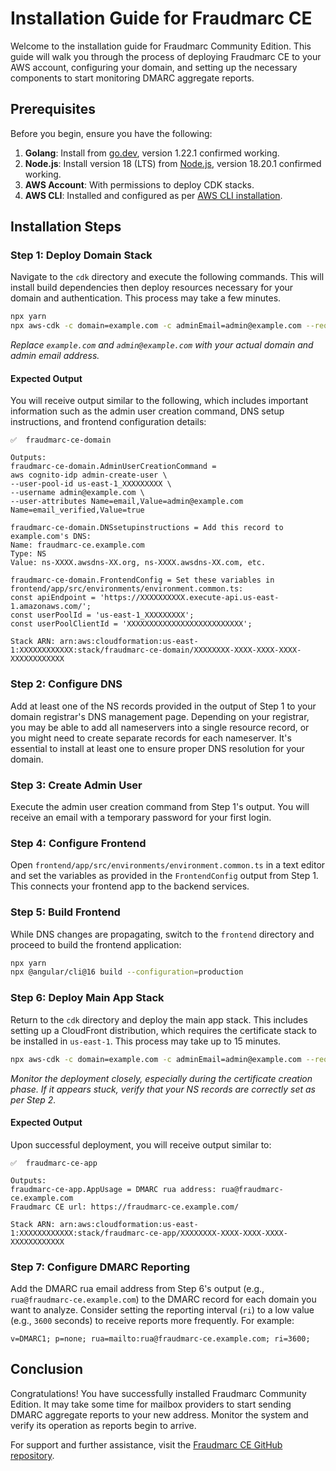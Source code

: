 # Installation Guide for Fraudmarc CE

Welcome to the installation guide for Fraudmarc Community Edition. This guide will walk you through the process of deploying Fraudmarc CE to your AWS account, configuring your domain, and setting up the necessary components to start monitoring DMARC aggregate reports.

## Prerequisites

Before you begin, ensure you have the following:

1. **Golang**: Install from [go.dev](https://go.dev), version 1.22.1 confirmed working.
2. **Node.js**: Install version 18 (LTS) from [Node.js](https://nodejs.org/), version 18.20.1 confirmed working.
3. **AWS Account**: With permissions to deploy CDK stacks.
4. **AWS CLI**: Installed and configured as per [AWS CLI installation](https://docs.aws.amazon.com/cli/latest/userguide/getting-started-install.html).

## Installation Steps

### Step 1: Deploy Domain Stack

Navigate to the `cdk` directory and execute the following commands. This will install build dependencies then deploy resources necessary for your domain and authentication. This process may take a few minutes.

```sh
npx yarn
npx aws-cdk -c domain=example.com -c adminEmail=admin@example.com --require-approval never deploy fraudmarc-ce-domain
```

*Replace `example.com` and `admin@example.com` with your actual domain and admin email address.*

#### Expected Output

You will receive output similar to the following, which includes important information such as the admin user creation command, DNS setup instructions, and frontend configuration details:

```
✅  fraudmarc-ce-domain

Outputs:
fraudmarc-ce-domain.AdminUserCreationCommand = 
aws cognito-idp admin-create-user \
--user-pool-id us-east-1_XXXXXXXXX \
--username admin@example.com \
--user-attributes Name=email,Value=admin@example.com Name=email_verified,Value=true

fraudmarc-ce-domain.DNSsetupinstructions = Add this record to example.com's DNS:
Name: fraudmarc-ce.example.com
Type: NS
Value: ns-XXXX.awsdns-XX.org, ns-XXXX.awsdns-XX.com, etc.

fraudmarc-ce-domain.FrontendConfig = Set these variables in frontend/app/src/environments/environment.common.ts:
const apiEndpoint = 'https://XXXXXXXXXX.execute-api.us-east-1.amazonaws.com/';
const userPoolId = 'us-east-1_XXXXXXXXX';
const userPoolClientId = 'XXXXXXXXXXXXXXXXXXXXXXXXXX';

Stack ARN: arn:aws:cloudformation:us-east-1:XXXXXXXXXXXX:stack/fraudmarc-ce-domain/XXXXXXXX-XXXX-XXXX-XXXX-XXXXXXXXXXXX
```

### Step 2: Configure DNS

Add at least one of the NS records provided in the output of Step 1 to your domain registrar's DNS management page. Depending on your registrar, you may be able to add all nameservers into a single resource record, or you might need to create separate records for each nameserver. It's essential to install at least one to ensure proper DNS resolution for your domain.

### Step 3: Create Admin User

Execute the admin user creation command from Step 1's output. You will receive an email with a temporary password for your first login.

### Step 4: Configure Frontend

Open `frontend/app/src/environments/environment.common.ts` in a text editor and set the variables as provided in the `FrontendConfig` output from Step 1. This connects your frontend app to the backend services.

### Step 5: Build Frontend

While DNS changes are propagating, switch to the `frontend` directory and proceed to build the frontend application:

```sh
npx yarn
npx @angular/cli@16 build --configuration=production
```

### Step 6: Deploy Main App Stack

Return to the `cdk` directory and deploy the main app stack. This includes setting up a CloudFront distribution, which requires the certificate stack to be installed in `us-east-1`. This process may take up to 15 minutes.

```sh
npx aws-cdk -c domain=example.com -c adminEmail=admin@example.com --require-approval never deploy fraudmarc-ce-app
```

*Monitor the deployment closely, especially during the certificate creation phase. If it appears stuck, verify that your NS records are correctly set as per Step 2.*

#### Expected Output

Upon successful deployment, you will receive output similar to:

```
✅  fraudmarc-ce-app

Outputs:
fraudmarc-ce-app.AppUsage = DMARC rua address: rua@fraudmarc-ce.example.com
Fraudmarc CE url: https://fraudmarc-ce.example.com/

Stack ARN: arn:aws:cloudformation:us-east-1:XXXXXXXXXXXX:stack/fraudmarc-ce-app/XXXXXXXX-XXXX-XXXX-XXXX-XXXXXXXXXXXX
```

### Step 7: Configure DMARC Reporting

Add the DMARC rua email address from Step 6's output (e.g., `rua@fraudmarc-ce.example.com`) to the DMARC record for each domain you want to analyze. Consider setting the reporting interval (`ri`) to a low value (e.g., `3600` seconds) to receive reports more frequently. For example:

```
v=DMARC1; p=none; rua=mailto:rua@fraudmarc-ce.example.com; ri=3600;
```

## Conclusion

Congratulations! You have successfully installed Fraudmarc Community Edition. It may take some time for mailbox providers to start sending DMARC aggregate reports to your new address. Monitor the system and verify its operation as reports begin to arrive.

For support and further assistance, visit the [Fraudmarc CE GitHub repository](https://github.com/Fraudmarc/Fraudmarc-CE).